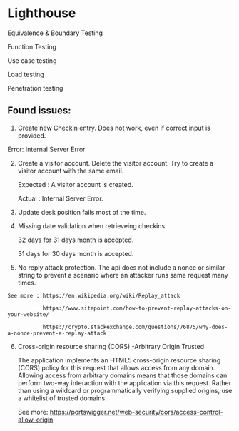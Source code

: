 # Lighthouse

Equivalence & Boundary Testing

Function Testing

Use case testing

Load testing

Penetration testing



Found issues:
---------------

  1. Create new Checkin entry. Does not work, even if correct input is provided. 


Error: Internal Server Error

  2. Create a visitor account. Delete the visitor account. Try to create a visitor account with the same email.


        Expected : A visitor account is created.

        Actual : Internal Server Error. 

  3. Update desk position fails most of the time. 

  4. Missing date validation when retrieveing checkins. 


      32 days for 31 days month is accepted. 
      
      31 days for 30 days month is accepted. 

  5. No reply attack protection. The api does not include a nonce or similar string to prevent a scenario where an attacker runs same request many times.
  
    See more : https://en.wikipedia.org/wiki/Replay_attack
    
               https://www.sitepoint.com/how-to-prevent-replay-attacks-on-your-website/
               
               https://crypto.stackexchange.com/questions/76875/why-does-a-nonce-prevent-a-replay-attack
               

  6. Cross-origin resource sharing (CORS) -Arbitrary Origin Trusted


     The application implements an HTML5 cross-origin resource sharing (CORS) policy for this request that allows access from any domain. 
     Allowing access from arbitrary domains means that those domains can perform two-way interaction with the application via this request. 
     Rather than using a wildcard or programmatically verifying supplied origins, use a whitelist of trusted domains.
     
     See more: 
         https://portswigger.net/web-security/cors/access-control-allow-origin


